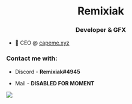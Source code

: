 <h1 align="center">Remixiak</h1>
<h3 align="center">Developer & GFX</h3>

- 🌱 CEO @ [capeme.xyz](https://capeme.xyz)

<h3 align="left">Contact me with:</h3>

- Discord - **Remixiak#4945**

- Mail - **DISABLED FOR MOMENT**

![](https://komarev.com/ghpvc/?username=thatRemixiak&color=blueviolet&style=flat-square&label=Profile+views+(09.08.2021)+:D)
